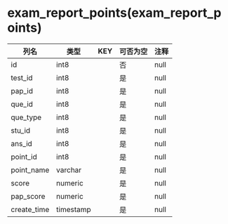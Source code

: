 # exam_report_points(exam_report_points)
| 列名   | 类型   | KEY  | 可否为空 | 注释   |
| ---- | ---- | ---- | ---- | ---- |
|id|int8||否|null|
|test_id|int8||是|null|
|pap_id|int8||是|null|
|que_id|int8||是|null|
|que_type|int8||是|null|
|stu_id|int8||是|null|
|ans_id|int8||是|null|
|point_id|int8||是|null|
|point_name|varchar||是|null|
|score|numeric||是|null|
|pap_score|numeric||是|null|
|create_time|timestamp||是|null|
